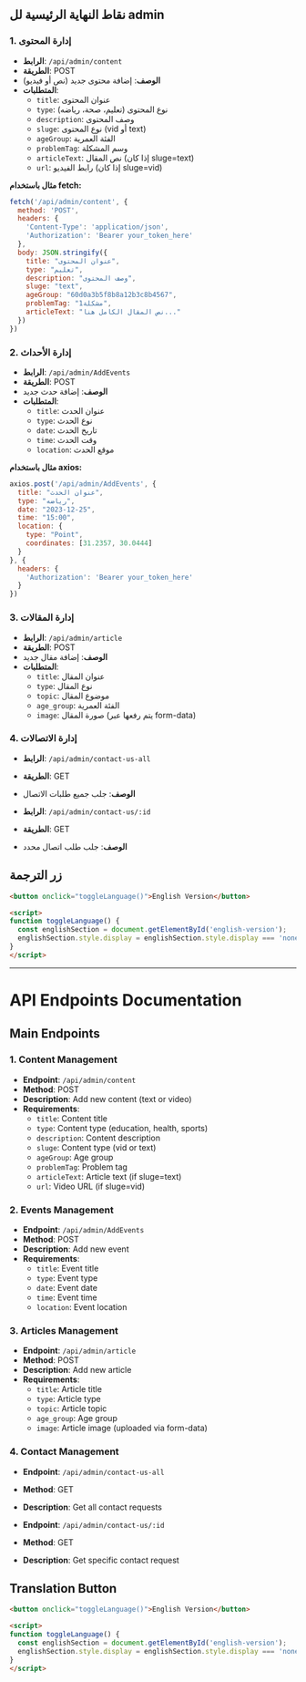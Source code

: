 
## نقاط النهاية الرئيسية لل admin

### 1. إدارة المحتوى
- **الرابط**: `/api/admin/content`
- **الطريقة**: POST
- **الوصف**: إضافة محتوى جديد (نص أو فيديو)
- **المتطلبات**:
  - `title`: عنوان المحتوى
  - `type`: نوع المحتوى (تعليم، صحة، رياضه)
  - `description`: وصف المحتوى
  - `sluge`: نوع المحتوى (vid أو text)
  - `ageGroup`: الفئة العمرية
  - `problemTag`: وسم المشكلة
  - `articleText`: نص المقال (إذا كان sluge=text)
  - `url`: رابط الفيديو (إذا كان sluge=vid)

**مثال باستخدام fetch:**
```javascript
fetch('/api/admin/content', {
  method: 'POST',
  headers: {
    'Content-Type': 'application/json',
    'Authorization': 'Bearer your_token_here'
  },
  body: JSON.stringify({
    title: "عنوان المحتوى",
    type: "تعليم",
    description: "وصف المحتوى",
    sluge: "text",
    ageGroup: "60d0a3b5f8b8a12b3c8b4567",
    problemTag: "مشكلة1",
    articleText: "نص المقال الكامل هنا..."
  })
})
```

### 2. إدارة الأحداث
- **الرابط**: `/api/admin/AddEvents`
- **الطريقة**: POST
- **الوصف**: إضافة حدث جديد
- **المتطلبات**:
  - `title`: عنوان الحدث
  - `type`: نوع الحدث
  - `date`: تاريخ الحدث
  - `time`: وقت الحدث
  - `location`: موقع الحدث

**مثال باستخدام axios:**
```javascript
axios.post('/api/admin/AddEvents', {
  title: "عنوان الحدث",
  type: "رياضه",
  date: "2023-12-25",
  time: "15:00",
  location: {
    type: "Point",
    coordinates: [31.2357, 30.0444]
  }
}, {
  headers: {
    'Authorization': 'Bearer your_token_here'
  }
})
```

### 3. إدارة المقالات
- **الرابط**: `/api/admin/article`
- **الطريقة**: POST
- **الوصف**: إضافة مقال جديد
- **المتطلبات**:
  - `title`: عنوان المقال
  - `type`: نوع المقال
  - `topic`: موضوع المقال
  - `age_group`: الفئة العمرية
  - `image`: صورة المقال (يتم رفعها عبر form-data)

### 4. إدارة الاتصالات
- **الرابط**: `/api/admin/contact-us-all`
- **الطريقة**: GET
- **الوصف**: جلب جميع طلبات الاتصال

- **الرابط**: `/api/admin/contact-us/:id`
- **الطريقة**: GET
- **الوصف**: جلب طلب اتصال محدد

## زر الترجمة

```html
<button onclick="toggleLanguage()">English Version</button>

<script>
function toggleLanguage() {
  const englishSection = document.getElementById('english-version');
  englishSection.style.display = englishSection.style.display === 'none' ? 'block' : 'none';
}
</script>
```

---

# API Endpoints Documentation

## Main Endpoints

### 1. Content Management
- **Endpoint**: `/api/admin/content`
- **Method**: POST
- **Description**: Add new content (text or video)
- **Requirements**:
  - `title`: Content title
  - `type`: Content type (education, health, sports)
  - `description`: Content description
  - `sluge`: Content type (vid or text)
  - `ageGroup`: Age group
  - `problemTag`: Problem tag
  - `articleText`: Article text (if sluge=text)
  - `url`: Video URL (if sluge=vid)

### 2. Events Management
- **Endpoint**: `/api/admin/AddEvents`
- **Method**: POST
- **Description**: Add new event
- **Requirements**:
  - `title`: Event title
  - `type`: Event type
  - `date`: Event date
  - `time`: Event time
  - `location`: Event location

### 3. Articles Management
- **Endpoint**: `/api/admin/article`
- **Method**: POST
- **Description**: Add new article
- **Requirements**:
  - `title`: Article title
  - `type`: Article type
  - `topic`: Article topic
  - `age_group`: Age group
  - `image`: Article image (uploaded via form-data)

### 4. Contact Management
- **Endpoint**: `/api/admin/contact-us-all`
- **Method**: GET
- **Description**: Get all contact requests

- **Endpoint**: `/api/admin/contact-us/:id`
- **Method**: GET
- **Description**: Get specific contact request

## Translation Button

```html
<button onclick="toggleLanguage()">English Version</button>

<script>
function toggleLanguage() {
  const englishSection = document.getElementById('english-version');
  englishSection.style.display = englishSection.style.display === 'none' ? 'block' : 'none';
}
</script>
```
        